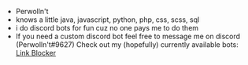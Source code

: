 - Perwolln't
- knows a little java, javascript, python, php, css, scss, sql
- i do discord bots for fun cuz no one pays me to do them
- If you need a custom discord bot feel free to message me on discord (Perwolln't#9627)
Check out my (hopefully) currently available bots:  
  [Link Blocker](https://discord.com/api/oauth2/authorize?client_id=911315468277665863&permissions=274877983744&scope=bot)
